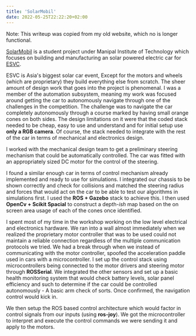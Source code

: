 ```yaml
---
title: 'SolarMobil'
date: 2022-05-25T22:22:20+02:00
---
```


Note: This writeup was copied from my old website, which no is longer functional.

[SolarMobil](https://www.solarmobilmanipal./) is a student project under
Manipal Institute of Technology which focuses on building and manufacturing
an solar powered electric car for [ESVC](https://esvc.in/).

ESVC is Asia's biggest solar car event, Except for the motors and wheels (which
are proprietary) they build everything else from scratch.
The sheer amount of design work that goes into the project is phenomenal.
I was a member of the automation subsystem, meaning my work was focused around
getting the car to autonomously navigate through one of the challenges in the
competition.
The challenge was to navigate the car completely autonomously through a course
marked by having small orange cones on both sides.
The design limitations on it were that the coded stack needed to be cheap,
easy to use and understand and for initial setup use **only a RGB camera**.
Of course, the stack needed to integrate with the rest of the car in terms of
mechanical and electronics design.

I worked with the mechanical design team to get a preliminary steering mechanism
that could be automatically controlled.
The car was fitted with an appropriately sized DC motor for the control of the
steering.

I found a similar enough car in terms of control mechanism already implemented
and ready to use for simulations.
I integrated our chassis to be shown correctly and check for collisions and
matched the steering radius and forces that would act on the car to be able to
test our algorithms in simulations first.
I used the **ROS + Gazebo** stack to achieve this.
I then used **OpenCv + Scikit Spacial** to construct a depth-*ish* map based on
the on screen area usage of each of the cones once identified.

I spent most of my time in the workshop working on the low level electrical and
electronics hardware.
We ran into a wall almost immediately when we realized the proprietary motor
controller that was to be used could not maintain a reliable connection
regardless of the multiple communication protocols we tried.
We had a break through when we instead of communicating with the motor
controller, spoofed the acceleration paddle used in cars with a microcontroller.
I set up the control stack using microcontrollers being connected to the motor
drivers and steering motor through **ROSSerial**.
We integrated the other sensors and set up a basic health monitoring system that
would check battery levels, solar panel efficiency and such to determine if the
car could be controlled autonomously - A basic arm check of sorts.
Once confirmed, the navigation control would kick in.

We then setup the ROS based control architecture which would factor in control
signals from our inputs (using **ros-joy**).
We got the microcontroller to interpret and execute the control commands we were
sending it and apply to the motors.
